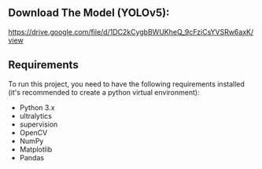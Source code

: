 ## Download The Model (YOLOv5):  
https://drive.google.com/file/d/1DC2kCygbBWUKheQ_9cFziCsYVSRw6axK/view  

## Requirements  
To run this project, you need to have the following requirements installed (it's recommended to create a python virtual environment):

- Python 3.x
- ultralytics
- supervision
- OpenCV
- NumPy
- Matplotlib
- Pandas
